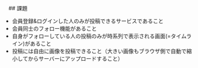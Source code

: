 　## 課題
*  会員登録&ログインした人のみが投稿できるサービスであること
* 会員同士のフォロー機能があること
* 自身がフォローしている人の投稿のみが時系列で表示される画面(=タイムライン)があること
* 投稿には自由に画像を投稿できること（大きい画像もブラウザ側で自動で縮小してからサーバーにアップロードすること）
